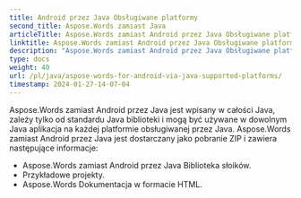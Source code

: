 ```yaml
---
title: Android przez Java Obsługiwane platformy
second_title: Aspose.Words zamiast Java
articleTitle: Aspose.Words zamiast Android przez Java Obsługiwane platformy
linktitle: Aspose.Words zamiast Android przez Java Obsługiwane platformy
description: "Aspose.Words zamiast Android przez Java Obsługiwane platformy."
type: docs
weight: 40
url: /pl/java/aspose-words-for-android-via-java-supported-platforms/
timestamp: 2024-01-27-14-07-04
---
```


Aspose.Words zamiast Android przez Java jest wpisany w całości Java, zależy tylko od standardu Java biblioteki i mogą być używane w dowolnym Java aplikacja na każdej platformie obsługiwanej przez Java. Aspose.Words zamiast Android przez Java jest dostarczany jako pobranie ZIP i zawiera następujące informacje:

- Aspose.Words zamiast Android przez Java Biblioteka słoików.
- Przykładowe projekty.
- Aspose.Words Dokumentacja w formacie HTML.







